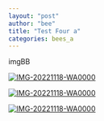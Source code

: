 ```yaml
---
layout: "post"
author: "bee"
title: "Test Four a"
categories: bees_a
---
```


imgBB

<a href="https://ibb.co/wypCXDv"><img src="https://i.ibb.co/qBm9fbZ/IMG-20221118-WA0000.jpg" alt="IMG-20221118-WA0000" border="0"></a>

<a href="https://ibb.co/wypCXDv"><img src="https://i.ibb.co/Q9YnRs5/IMG-20221118-WA0000.jpg" alt="IMG-20221118-WA0000" border="0"></a>

<a href="https://ibb.co/wypCXDv"><img src="https://i.ibb.co/wypCXDv/IMG-20221118-WA0000.jpg" alt="IMG-20221118-WA0000" border="0"></a>
